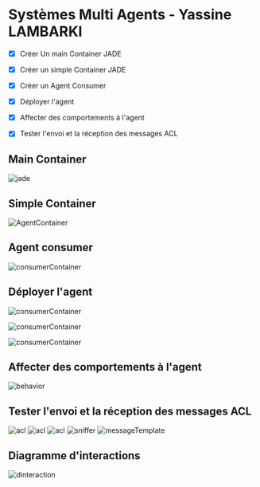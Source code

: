# Systèmes Multi Agents  - Yassine LAMBARKI


- [x] Créer Un main Container JADE
- [x] Créer un simple Container JADE
- [x] Créer un Agent Consumer
- [x] Déployer l'agent
- [x] Affecter des comportements à l'agent
- [x] Tester l'envoi et la réception des messages ACL



## Main Container  

![jade](/images/1.png.jpg)


## Simple Container

![AgentContainer](/images/2.jpg)

## Agent consumer

![consumerContainer](/images/consumer.jpg)

## Déployer l'agent

![consumerContainer](/images/deployerAgent.jpg)

![consumerContainer](/images/afterMigration.jpg)

![consumerContainer](/images/comportement.jpg)


## Affecter des comportements à l'agent

![behavior](/images/behavior.gif)

## Tester l'envoi et la réception des messages ACL

![acl](/images/sendMessage.jpg)
![acl](/images/result.jpg)
![acl](/images/speechAct.jpg)
![sniffer](/images/sniffer.jpg)
![messageTemplate](/images/message%20template.jpg)

## Diagramme d'interactions

![dinteraction](/images/diagramme.jpg)

